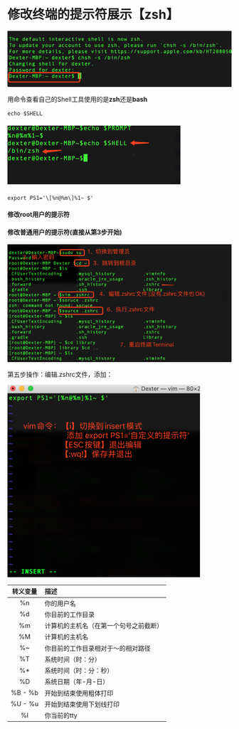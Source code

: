 # 修改终端的提示符展示【zsh】

![](/assets/macbook-终端-修改提示符-1.png)

用命令查看自己的Shell工具使用的是**zsh**还是**bash**

```
echo $SHELL
```

#### ![](/assets/macbook-终端-修改提示符-2.png)

```
export PS1='\[%n@%m\]%1~ $'
```

#### 修改root用户的提示符

#### 修改普通用户的提示符\(直接从第3步开始\)

![](/assets/macbook-终端-修改提示符-3.png)

第五步操作：编辑.zshrc文件，添加：

![](/assets/macbook-终端-修改提示符-4.png)

| 转义变量 | 描述 |
| :---: | :--- |
| %n | 你的用户名 |
| %d | 你目前的工作目录 |
| %m | 计算机的主机名（在第一个句号之前截断） |
| %M | 计算机的主机名 |
| %~ | 你目前的工作目录相对于～的相对路径 |
| %T | 系统时间（时：分） |
| %\* | 系统时间（时：分：秒） |
| %D | 系统日期（年-月-日） |
| %B - %b | 开始到结束使用粗体打印 |
| %U - %u | 开始到结束使用下划线打印 |
| %l | 你当前的tty |



